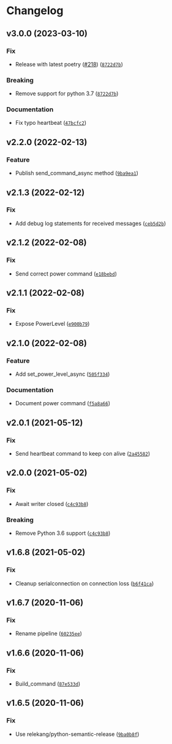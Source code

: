 # Changelog

<!--next-version-placeholder-->

## v3.0.0 (2023-03-10)

### Fix

- Release with latest poetry ([#218](https://github.com/eifinger/PyFoldingAtHomeControl/issues/218)) ([`8722d7b`](https://github.com/eifinger/PyFoldingAtHomeControl/commit/8722d7beced2bfb45b9efbdb0dbcdbc7a9b45715))

### Breaking

- Remove support for python 3.7 ([`8722d7b`](https://github.com/eifinger/PyFoldingAtHomeControl/commit/8722d7beced2bfb45b9efbdb0dbcdbc7a9b45715))

### Documentation

- Fix typo heartbeat ([`47bcfc2`](https://github.com/eifinger/PyFoldingAtHomeControl/commit/47bcfc25409ce8fe796b249576f434dc9d467f1e))

## v2.2.0 (2022-02-13)

### Feature

- Publish send_command_async method ([`9ba9ea1`](https://github.com/eifinger/PyFoldingAtHomeControl/commit/9ba9ea1c4f7e0197edbc4f6cb6134010b089cb59))

## v2.1.3 (2022-02-12)

### Fix

- Add debug log statements for received messages ([`ceb5d2b`](https://github.com/eifinger/PyFoldingAtHomeControl/commit/ceb5d2b43ee1740a888172c384544bf4ed587c0e))

## v2.1.2 (2022-02-08)

### Fix

- Send correct power command ([`e18bebd`](https://github.com/eifinger/PyFoldingAtHomeControl/commit/e18bebdf398796e08035fc19c3be9db8e4436068))

## v2.1.1 (2022-02-08)

### Fix

- Expose PowerLevel ([`e900b79`](https://github.com/eifinger/PyFoldingAtHomeControl/commit/e900b797948b857aef62fbf0c43e76f30f4d48a8))

## v2.1.0 (2022-02-08)

### Feature

- Add set_power_level_async ([`505f334`](https://github.com/eifinger/PyFoldingAtHomeControl/commit/505f3344678ebe7464b13190ac79243f553d2714))

### Documentation

- Document power command ([`f5a8a66`](https://github.com/eifinger/PyFoldingAtHomeControl/commit/f5a8a6697e3f885bc4010632fb78ef041c6e86a9))

## v2.0.1 (2021-05-12)

### Fix

- Send heartbeat command to keep con alive ([`2a45582`](https://github.com/eifinger/PyFoldingAtHomeControl/commit/2a4558200841f9ab5d556d823f6753a20cee2ff5))

## v2.0.0 (2021-05-02)

### Fix

- Await writer closed ([`c4c93b8`](https://github.com/eifinger/PyFoldingAtHomeControl/commit/c4c93b8e62f3c690cea7e67a3d2b5c2973b62b97))

### Breaking

- Remove Python 3.6 support ([`c4c93b8`](https://github.com/eifinger/PyFoldingAtHomeControl/commit/c4c93b8e62f3c690cea7e67a3d2b5c2973b62b97))

## v1.6.8 (2021-05-02)

### Fix

- Cleanup serialconnection on connection loss ([`b6f41ca`](https://github.com/eifinger/PyFoldingAtHomeControl/commit/b6f41cae9c4a2d6a9ad1e0e92ffb89adf1a09e8a))

## v1.6.7 (2020-11-06)

### Fix

- Rename pipeline ([`60235ee`](https://github.com/eifinger/PyFoldingAtHomeControl/commit/60235ee8930315f5770ad319b9705dcded7199fd))

## v1.6.6 (2020-11-06)

### Fix

- Build_command ([`87e533d`](https://github.com/eifinger/PyFoldingAtHomeControl/commit/87e533d75fcef9c71cce876087fcb86a4c644297))

## v1.6.5 (2020-11-06)

### Fix

- Use relekang/python-semantic-release ([`9ba0b8f`](https://github.com/eifinger/PyFoldingAtHomeControl/commit/9ba0b8f86cdb06701ad80ebc96b0d328f427982b))
